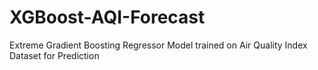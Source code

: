 # XGBoost-AQI-Forecast
Extreme Gradient Boosting Regressor Model trained on Air Quality Index Dataset for Prediction
